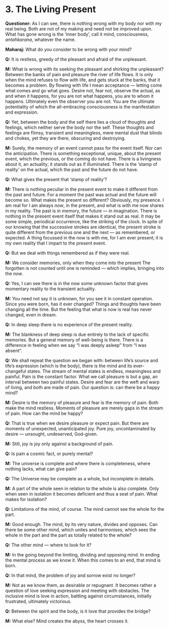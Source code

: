 # 3. The Living Present

**Questioner:** As I can see, there is nothing wrong with my body nor with my real being. Both are not of my making and need not be improved upon. What has gone wrong is the ‘inner body’, call it mind, consciousness, *antahkarana*, whatever the name.

**Maharaj:** What do you consider to be wrong with your mind?

**Q:** It is restless, greedy of the pleasant and afraid of the unpleasant.

**M:** What is wrong with its seeking the pleasant and shirking the unpleasant? Between the banks of pain and pleasure the river of life flows. It is only when the mind refuses to flow with life, and gets stuck at the banks, that it becomes a problem. By flowing with life I mean acceptance — letting come what comes and go what goes. Desire not, fear not, observe the actual, as and when it happens, for you are not what happens, you are to whom it happens. Ultimately even the observer you are not. You are the ultimate potentiality of which the all-embracing consciousness is the manifestation and expression.

**Q:** Yet, between the body and the self there lies a cloud of thoughts and feelings, which neither serve the body nor the self. These thoughts and feelings are flimsy, transient and meaningless, mere mental dust that blinds and chokes, yet they are there, obscuring and destroying.

**M:** Surely, the memory of an event cannot pass for the event itself. Nor can the anticipation. There is something exceptional, unique, about the present event, which the previous, or the coming do not have. There is a livingness about it, an actuality; it stands out as if illuminated. There is the ‘stamp of reality’ on the actual, which the past and the future do not have.

**Q:** What gives the present that ‘stamp of reality’?

**M:** There is nothing peculiar in the present event to make it different from the past and future. For a moment the past was actual and the future will become so. What makes the present so different? Obviously, my presence. I am real for I am always *now*, in the present, and what is with me now shares in my reality. The past is in memory, the future — in imagination. There is nothing in the present event itself that makes it stand out as real. It may be some simple, periodical occurrence, like the striking of the clock. In spite of our knowing that the successive strokes are identical, the present stroke is quite different from the previous one and the next — as remembered, or expected. A thing focussed in the now is with me, for I am ever present; it is my own reality that I impart to the present event.

**Q:** But we deal with things remembered as if they were real.

**M:** We consider memories, only when they come into the present The forgotten is not counted until one is reminded — which implies, bringing into the *now*.

**Q:** Yes, I can see there is in the now some unknown factor that gives momentary reality to the transient actuality.

**M:** You need not say it is unknown, for you see it in constant operation. Since you were born, has it ever changed? Things and thoughts have been changing all the time. But the feeling that what is now is real has never changed, even in dream.

**Q:** In deep sleep there is no experience of the present reality.

**M:** The blankness of deep sleep is due entirely to the lack of specific memories. But a general memory of well-being is there. There is a difference in feeling when we say “I was deeply asleep” from “I was absent”.

**Q:** We shall repeat the question we began with: between life’s source and life’s expression (which is the body), there is the mind and its ever-changeful states. The stream of mental states is endless, meaningless and painful. Pain is the constant factor. What we call pleasure is but a gap, an interval between two painful states. Desire and fear are the weft and warp of living, and both are made of pain. Our question is: can there be a happy mind?

**M:** Desire is the memory of pleasure and fear is the memory of pain. Both make the mind restless. Moments of pleasure are merely gaps in the stream of pain. How can the mind be happy?

**Q:** That is true when we desire pleasure or expect pain. But there are moments of unexpected, unanticipated joy. Pure joy, uncontaminated by desire — unsought, undeserved, God-given.

**M:** Still, joy is joy only against a background of pain.

**Q:** Is pain a cosmic fact, or purely mental?

**M:** The universe is complete and where there is completeness, where nothing lacks, what can give pain?

**Q:** The Universe may be complete as a whole, but incomplete in details.

**M:** A part of the whole seen in relation to the whole is also complete. Only when seen in isolation it becomes deficient and thus a seat of pain. What makes for isolation?

**Q:** Limitations of the mind, of course. The mind cannot see the whole for the part.

**M:** Good enough. The mind, by its very nature, divides and opposes. Can there be some other mind, which unites and harmonises, which sees the whole in the part and the part as totally related to the whole?

**Q:** The other mind — where to look for it?

**M:** In the going beyond the limiting, dividing and opposing mind. In ending the mental process as we know it. When this comes to an end, that mind is born.

**Q:** In that mind, the problem of joy and sorrow exist no longer?

**M:** Not as we know them, as desirable or repugnant. It becomes rather a question of love seeking expression and meeting with obstacles. The inclusive mind is love in action, battling against circumstances, initially frustrated, ultimately victorious.

**Q:** Between the spirit and the body, is it love that provides the bridge?

**M:** What else? Mind creates the abyss, the heart crosses it.